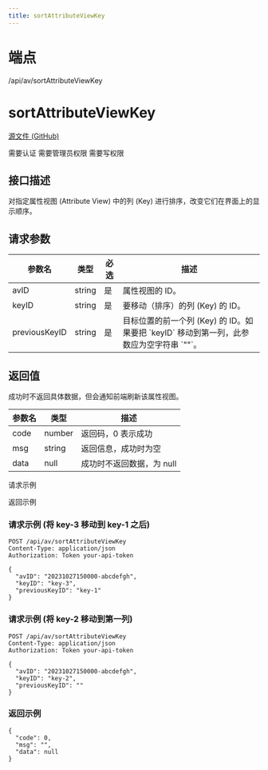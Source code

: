 ```yaml
---
title: sortAttributeViewKey
---
```

# 端点

/api/av/sortAttributeViewKey

# sortAttributeViewKey

[源文件 (GitHub)](https://github.com/siyuan-note/siyuan/blob/master/kernel/api/av.go "查看源文件")

需要认证 需要管理员权限 需要写权限

## 接口描述

对指定属性视图 (Attribute View) 中的列 (Key) 进行排序，改变它们在界面上的显示顺序。

## 请求参数

| 参数名 | 类型 | 必选 | 描述 |
| --- | --- | --- | --- |
| avID | string | 是 | 属性视图的 ID。 |
| keyID | string | 是 | 要移动（排序）的列 (Key) 的 ID。 |
| previousKeyID | string | 是 | 目标位置的前一个列 (Key) 的 ID。如果要把 \`keyID\` 移动到第一列，此参数应为空字符串 \`""\`。 |

## 返回值

成功时不返回具体数据，但会通知前端刷新该属性视图。

| 参数名 | 类型 | 描述 |
| --- | --- | --- |
| code | number | 返回码，0 表示成功 |
| msg | string | 返回信息，成功时为空 |
| data | null | 成功时不返回数据，为 null |

请求示例

返回示例

### 请求示例 (将 key-3 移动到 key-1 之后)

```
POST /api/av/sortAttributeViewKey
Content-Type: application/json
Authorization: Token your-api-token

{
  "avID": "20231027150000-abcdefgh", 
  "keyID": "key-3",
  "previousKeyID": "key-1"
}
```

### 请求示例 (将 key-2 移动到第一列)

```
POST /api/av/sortAttributeViewKey
Content-Type: application/json
Authorization: Token your-api-token

{
  "avID": "20231027150000-abcdefgh", 
  "keyID": "key-2",
  "previousKeyID": ""
}
```

### 返回示例

```
{
  "code": 0,
  "msg": "",
  "data": null
}
```

